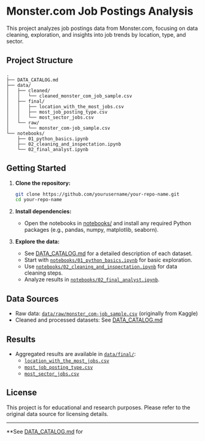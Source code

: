 # Monster.com Job Postings Analysis

This project analyzes job postings data from Monster.com, focusing on data cleaning, exploration, and insights into job trends by location, type, and sector.

## Project Structure

```
.
├── DATA_CATALOG.md
├── data/
│   ├── cleaned/
│   │   └── cleaned_monster_com_job_sample.csv
│   ├── final/
│   │   ├── location_with_the_most_jobs.csv
│   │   ├── most_job_posting_type.csv
│   │   └── most_sector_jobs.csv
│   └── raw/
│       └── monster_com-job_sample.csv
└── notebooks/
    ├── 01_python_basics.ipynb
    ├── 02_cleaning_and_inspectation.ipynb
    └── 02_final_analyst.ipynb
```

## Getting Started

1. **Clone the repository:**
   ```sh
   git clone https://github.com/yourusername/your-repo-name.git
   cd your-repo-name
   ```

2. **Install dependencies:**
   - Open the notebooks in [notebooks/](notebooks/) and install any required Python packages (e.g., pandas, numpy, matplotlib, seaborn).

3. **Explore the data:**
   - See [DATA_CATALOG.md](DATA_CATALOG.md) for a detailed description of each dataset.
   - Start with [`notebooks/01_python_basics.ipynb`](notebooks/01_python_basics.ipynb) for basic exploration.
   - Use [`notebooks/02_cleaning_and_inspectation.ipynb`](notebooks/02_cleaning_and_inspectation.ipynb) for data cleaning steps.
   - Analyze results in [`notebooks/02_final_analyst.ipynb`](notebooks/02_final_analyst.ipynb).

## Data Sources

- Raw data: [`data/raw/monster_com-job_sample.csv`](data/raw/monster_com-job_sample.csv) (originally from Kaggle)
- Cleaned and processed datasets: See [DATA_CATALOG.md](DATA_CATALOG.md)

## Results

- Aggregated results are available in [`data/final/`](data/final/):
  - [`location_with_the_most_jobs.csv`](data/final/location_with_the_most_jobs.csv)
  - [`most_job_posting_type.csv`](data/final/most_job_posting_type.csv)
  - [`most_sector_jobs.csv`](data/final/most_sector_jobs.csv)

## License

This project is for educational and research purposes. Please refer to the original data source for licensing details.

---

**See [DATA_CATALOG.md](DATA_CATALOG.md) for
